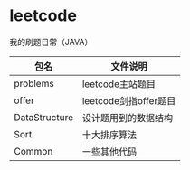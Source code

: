 # leetcode

我的刷题日常（JAVA）





包名             |        文件说明
|  ----         | ----                      |
|problems        |     leetcode主站题目         |
|offer           |     leetcode剑指offer题目|
|DataStructure   |     设计题用到的数据结构|
|Sort|十大排序算法|
|Common|一些其他代码|
